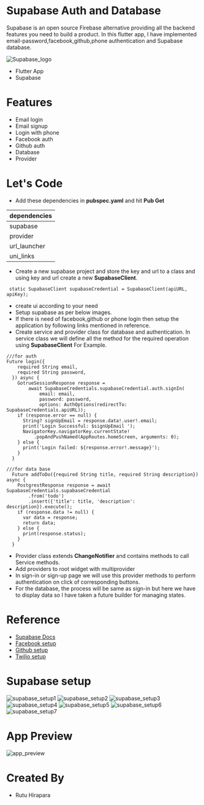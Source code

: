 # Supabase Auth and Database

Supabase is an open source Firebase alternative providing all the backend features you need to build a product.
In this flutter app, I have implemented email-password,facebook,github,phone authentication and Supabase database.

![Supabase_logo](https://bitbucket.org/rutu31/supabase/raw/2db18584db102926cfab15d1aa5a23648471c1d6/screenshot/supabase.png)

- Flutter App
- Supabase


# Features
- Email login
- Email signup
- Login with phone
- Facebook auth
- Github auth
- Database
- Provider




# Let's Code
- Add these dependencies in **pubspec.yaml** and hit **Pub Get**


| dependencies |
|--------------|
| supabase     |
| provider     |
| url_launcher |
| uni_links    |


- Create a new supabase project and store the key and url to a class and using key and url create a new **SupabaseClient**.

```
 static SupabaseClient supabaseCredential = SupabaseClient(apiURL, apiKey);
```
- create ui according to your need
- Setup supabase as per below images.
- If there is need of facebook,github or phone login then setup the application by following links mentioned in reference.
- Create service and provider class for database and authentication. In service class we will define all the method for the required operation using **SupabaseClient**
  For Example.
```
///for auth
Future login({
    required String email,
    required String password,
  }) async {
    GotrueSessionResponse response =
        await SupabaseCredentials.supabaseCredential.auth.signIn(
            email: email,
            password: password,
            options: AuthOptions(redirectTo: SupabaseCredentials.apiURL));
    if (response.error == null) {
      String? signUpEmail = response.data!.user!.email;
      print('Login Successful: $signUpEmail ');
      NavigatorKey.navigatorKey.currentState!
          .popAndPushNamed(AppRoutes.homeScreen, arguments: 0);
    } else {
      print('Login failed: ${response.error!.message}');
    }
  }
```

```
///for data base
  Future addToDo({required String title, required String description}) async {
    PostgrestResponse response = await SupabaseCredentials.supabaseCredential
        .from('todo')
        .insert({'title': title, 'description': description}).execute();
    if (response.data != null) {
      var data = response;
      return data;
    } else {
      print(response.status);
    }
  }
```

-  Provider class extends **ChangeNotifier** and contains methods to call Service methods.
-  Add providers to root widget with multiprovider
- In sign-in or sign-up page we will use this provider methods to perform authentication on click of corresponding buttons.
- For the database, the process will be same as sign-in but here we have to display data so I have taken a future builder for managing states.

# Reference
 - [Supabase Docs](https://supabase.com/docs)
 - [Facebook setup](https://medium.com/inspireui/setup-facebook-login-for-flutter-apps-4e7bd031479d)
 - [Github setup](https://docs.github.com/en/apps/oauth-apps/building-oauth-apps/creating-an-oauth-app)
 - [Twilio setup](https://www.twilio.com/blog/get-started-twilio-free-sms-businesses#:~:text=Get%20started%20for%20free%20with,up%20SMS%20for%20your%20business)

# Supabase setup
![supabase_setup1](https://bitbucket.org/rutu31/supabase/raw/2db18584db102926cfab15d1aa5a23648471c1d6/screenshot/supabase_setup1.png)
![supabase_setup2](https://bitbucket.org/rutu31/supabase/raw/2db18584db102926cfab15d1aa5a23648471c1d6/screenshot/supabase_setup2.png)
![supabase_setup3](https://bitbucket.org/rutu31/supabase/raw/2db18584db102926cfab15d1aa5a23648471c1d6/screenshot/supabase_setup3.png)
![supabase_setup4](https://bitbucket.org/rutu31/supabase/raw/2db18584db102926cfab15d1aa5a23648471c1d6/screenshot/supabase_setup4.png)
![supabase_setup5](https://bitbucket.org/rutu31/supabase/raw/2db18584db102926cfab15d1aa5a23648471c1d6/screenshot/supabase_setup5.png)
![supabase_setup6](https://bitbucket.org/rutu31/supabase/raw/2db18584db102926cfab15d1aa5a23648471c1d6/screenshot/supabase_setup6.png)
![supabase_setup7](https://bitbucket.org/rutu31/supabase/raw/2db18584db102926cfab15d1aa5a23648471c1d6/screenshot/supabase_setup7.png)

# App Preview
![app_preview](https://bitbucket.org/rutu31/supabase/raw/2db18584db102926cfab15d1aa5a23648471c1d6/screenshot/app_preview.png)


# Created By
- Rutu Hirapara

